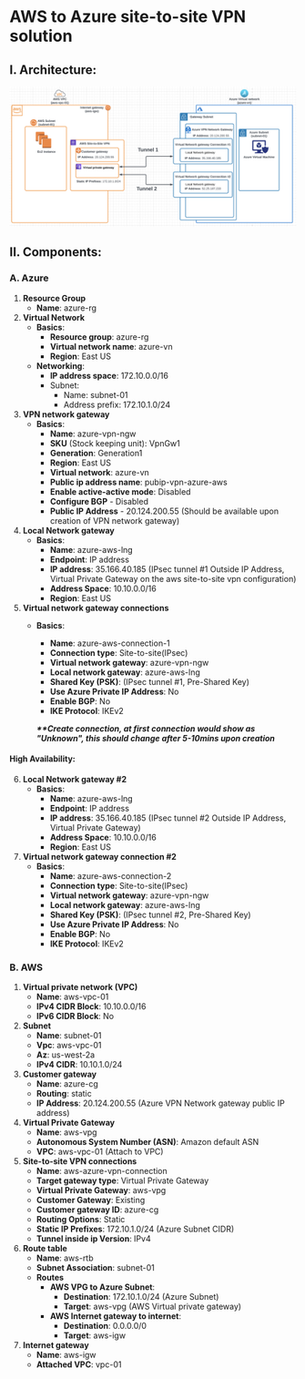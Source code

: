 # AWS to Azure site-to-site VPN solution

## I. Architecture:
![VPN Solution Flowchart.png](resources%2FVPN%20Solution%20Flowchart.png)


## **II. Components:**

### **A. Azure**
1. **Resource Group**
   * **Name**: azure-rg
2. **Virtual Network**
   * **Basics**:
     * **Resource group**: azure-rg
     * **Virtual network name**: azure-vn
     * **Region**: East US
   * **Networking**:
     * **IP address space**: 172.10.0.0/16
     * Subnet:
       * Name: subnet-01
       * Address prefix: 172.10.1.0/24
3. **VPN network gateway**
   * **Basics**:
     * **Name**: azure-vpn-ngw
     * **SKU** (Stock keeping unit): VpnGw1
     * **Generation**: Generation1
     * **Region**: East US
     * **Virtual network**: azure-vn
     * **Public ip address name**: pubip-vpn-azure-aws
     * **Enable active-active mode**: Disabled
     * **Configure BGP** - Disabled
     * **Public IP Address** - 20.124.200.55 (Should be available upon creation of VPN network gateway)
4. **Local Network gateway**
   * **Basics**:
     * **Name**: azure-aws-lng
     * **Endpoint**: IP address
     * **IP address**: 35.166.40.185 (IPsec tunnel #1 Outside IP Address, Virtual Private Gateway on the aws site-to-site vpn configuration)
     * **Address Space**: 10.10.0.0/16
     * **Region**: East US
5. **Virtual network gateway connections**
   * **Basics**:
     * **Name**: azure-aws-connection-1
     * **Connection type**: Site-to-site(IPsec)
     * **Virtual network gateway**: azure-vpn-ngw
     * **Local network gateway**: azure-aws-lng
     * **Shared Key (PSK)**: (IPsec tunnel #1, Pre-Shared Key)
     * **Use Azure Private IP Address**: No
     * **Enable BGP**: No
     * **IKE Protocol**: IKEv2

     **_**Create connection, at first connection would show as "Unknown", this should change after 5-10mins upon creation_**
#### **High Availability**:

6. **Local Network gateway #2**
   * **Basics**:
     * **Name**: azure-aws-lng
     * **Endpoint**: IP address
     * **IP address**: 35.166.40.185 (IPsec tunnel #2 Outside IP Address, Virtual Private Gateway)
     * **Address Space**: 10.10.0.0/16
     * **Region**: East US
7. **Virtual network gateway connection #2**
   * **Basics**:
     * **Name**: azure-aws-connection-2
     * **Connection type**: Site-to-site(IPsec)
     * **Virtual network gateway**: azure-vpn-ngw
     * **Local network gateway**: azure-aws-lng
     * **Shared Key (PSK)**: (IPsec tunnel #2, Pre-Shared Key)
     * **Use Azure Private IP Address**: No
     * **Enable BGP**: No
     * **IKE Protocol**: IKEv2

### **B. AWS**
1. **Virtual private network (VPC)**
   * **Name**: aws-vpc-01
   * **IPv4 CIDR Block**: 10.10.0.0/16
   * **IPv6 CIDR Block**: No
2. **Subnet**
   * **Name**: subnet-01
   * **Vpc**: aws-vpc-01
   * **Az**: us-west-2a
   * **IPv4 CIDR**: 10.10.1.0/24
3. **Customer gateway**
   * **Name**: azure-cg
   * **Routing**: static
   * **IP Address**: 20.124.200.55 (Azure VPN Network gateway public IP address)
4. **Virtual Private Gateway**
   * **Name**: aws-vpg
   * **Autonomous System Number (ASN)**: Amazon default ASN
   * **VPC**: aws-vpc-01 (Attach to VPC)
5. **Site-to-site VPN connections**
   * **Name**: aws-azure-vpn-connection
   * **Target gateway type**: Virtual Private Gateway
   * **Virtual Private Gateway**: aws-vpg
   * **Customer Gateway**: Existing
   * **Customer gateway ID**: azure-cg
   * **Routing Options**: Static
   * **Static IP Prefixes**: 172.10.1.0/24 (Azure Subnet CIDR)
   * **Tunnel inside ip Version**: IPv4
6. **Route table**
   * **Name**: aws-rtb
   * **Subnet Association**: subnet-01
   * **Routes**
     * **AWS VPG to Azure Subnet**:
       * **Destination**: 172.10.1.0/24 (Azure Subnet)
       * **Target**: aws-vpg (AWS Virtual private gateway)
     * **AWS Internet gateway to internet**:
       * **Destination**: 0.0.0.0/0
       * **Target**: aws-igw
7. **Internet gateway**
   * **Name**: aws-igw
   * **Attached VPC**: vpc-01